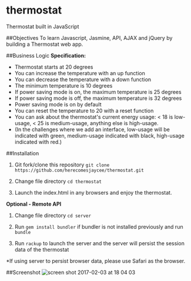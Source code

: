 # thermostat
Thermostat built in JavaScript

##Objectives
To learn Javascript, Jasmine, API, AJAX and jQuery by building a Thermostat web app. 

##Business Logic
<b>Specification:</b>

- Thermostat starts at 20 degrees
- You can increase the temperature with an up function
- You can decrease the temperature with a down function
- The minimum temperature is 10 degrees
- If power saving mode is on, the maximum temperature is 25 degrees
- If power saving mode is off, the maximum temperature is 32 degrees
- Power saving mode is on by default
- You can reset the temperature to 20 with a reset function
- You can ask about the thermostat's current energy usage: < 18 is low-usage, < 25 is medium-usage, anything else is high-usage.
- (In the challenges where we add an interface, low-usage will be indicated with green, medium-usage indicated with black, high-usage indicated with red.)

##Installation
1) Git fork/clone this repository `git clone https://github.com/herecomesjaycee/thermostat.git`

2) Change file directory `cd thermostat`

3) Launch the index.html in any browsers and enjoy the thermostat. 

<b>Optional - Remote API</b>

1) Change file directory `cd server`

2) Run `gem install bundler` if bundler is not installed previously and run `bundle`

3) Run `rackup` to launch the server and the server will persist the session data of the thermostat

*If using server to persist browser data, please use Safari as the browser. 

##Screenshot
![screen shot 2017-02-03 at 18 04 03](https://cloud.githubusercontent.com/assets/13175171/22602474/370ff042-ea3b-11e6-8419-d23e624d6907.png)
